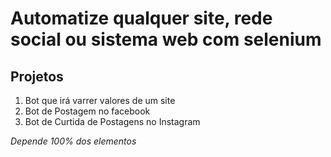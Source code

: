 # Automatize qualquer site, rede social ou sistema web com selenium

## Projetos 

1. Bot que irá varrer valores de um site
2. Bot de Postagem no facebook
3. Bot de Curtida de Postagens no Instagram

*Depende 100% dos elementos*

